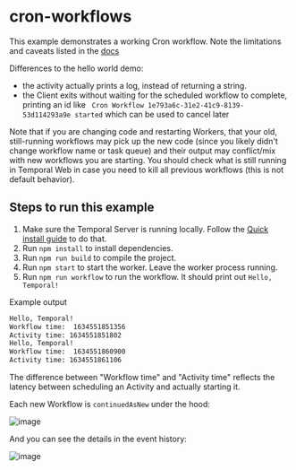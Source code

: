 # cron-workflows

This example demonstrates a working Cron workflow. Note the limitations and caveats listed in the [docs](https://docs.temporal.io/docs/content/what-is-a-temporal-cron-job/)

Differences to the hello world demo:

- the activity actually prints a log, instead of returning a string.
- the Client exits without waiting for the scheduled workflow to complete, printing an id like ` Cron Workflow 1e793a6c-31e2-41c9-8139-53d114293a9e started` which can be used to cancel later

Note that if you are changing code and restarting Workers, that your old, still-running workflows may pick up the new code (since you likely didn't change workflow name or task queue) and their output may conflict/mix with new workflows you are starting. You should check what is still running in Temporal Web in case you need to kill all previous workflows (this is not default behavior).

## Steps to run this example

1. Make sure the Temporal Server is running locally. Follow the [Quick install guide](https://docs.temporal.io/docs/server/quick-install) to do that.
2. Run `npm install` to install dependencies.
3. Run `npm run build` to compile the project.
4. Run `npm start` to start the worker. Leave the worker process running.
5. Run `npm run workflow` to run the workflow. It should print out `Hello, Temporal!`

Example output

```bash
Hello, Temporal!
Workflow time:  1634551851356
Activity time: 1634551851802
Hello, Temporal!
Workflow time:  1634551860900
Activity time: 1634551861106
```

The difference between "Workflow time" and "Activity time" reflects the latency between scheduling an Activity and actually starting it.

Each new Workflow is `continuedAsNew` under the hood:

![image](https://user-images.githubusercontent.com/6764957/137712906-2a1d821b-d664-442c-8f17-a174b284c722.png)

And you can see the details in the event history:

![image](https://user-images.githubusercontent.com/6764957/137713250-f19a2987-4e9f-4e76-8e35-c17507731a20.png)
